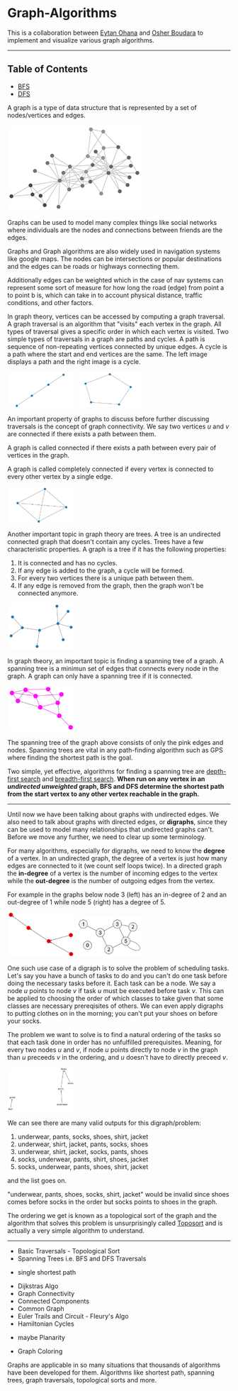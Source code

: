 # Graph-Algorithms

This is a collaboration between [Eytan Ohana](https://github.com/eytanohana/Graph-Algorithms) and [Osher Boudara](https://github.com/osherboudara99/Graph-Algorithms) to implement and visualize various graph algorithms.

---

## Table of Contents
- [BFS](BFS.ipynb)
- [DFS](DFS.ipynb)

A graph is a type of data structure that is represented by a set of nodes/vertices and edges. 

<img src="static/graph.png" width="60%"/>

Graphs can be used to model many complex things like social networks where individuals are the nodes and connections between friends are the edges. 

Graphs and Graph algorithms are also widely used in navigation systems like google maps. The nodes can be intersections or popular destinations and the edges can be roads or highways connecting them. 

Additionally edges can be weighted which in the case of nav systems can represent some sort of measure for how long the road (edge) from point a to point b is, which can take in to account physical distance, traffic conditions, and other factors.

In graph theory, vertices can be accessed by computing a graph traversal. A graph traversal is an algorithm that "visits" each vertex in the graph. All types of traversal gives a specific order in which each vertex is visited. Two simple types of traversals in a graph are paths and cycles. A path is sequence of non-repeating vertices connected by unique edges. A cycle is a path where the start and end vertices are the same. The left image displays a path and the right image is a cycle.

<p>
 <img src="static/path-graph.png" width="30%"/>
 <img src="static/cycle-graph.png" width="30%"/>
</p>


An important property of graphs to discuss before further discussing traversals is the concept of graph connectivity. We say two vertices *u* and *v* are connected if there exists a path between them.

A graph is called connected if there exists a path between every pair of vertices in the graph.

A graph is called completely connected if every vertex is connected to every other vertex by a single edge.

<img src="static/complete-graph.png" width="30%"/>

Another important topic in graph theory are trees. A tree is an undirected connected graph that doesn't contain any cycles. Trees have a few characteristic properties. A graph is a tree if it has the following properties:

1. It is connected and has no cycles.
1. If any edge is added to the graph, a cycle will be formed.
1. For every two vertices there is a unique path between them.
1. If any edge is removed from the graph, then the graph won't be connected anymore.

<img src="static/simple-tree.png" width="30%"/>

In graph theory, an important topic is finding a spanning tree of a graph. A spanning tree is a minimun set of edges that connects every node in the graph. A graph can only have a spanning tree if it is connected. 

<img src="static/tree-graph.png" width="30%"/>

The spanning tree of the graph above consists of only the pink edges and nodes. Spanning trees are vital in any path-finding algorithm such as GPS where finding the shortest path is the goal.

Two simple, yet effective, algorithms for finding a spanning tree are [depth-first search](DFS.ipynb) and [breadth-first search](BFS.ipynb). __When run on any vertex in an *undirected unweighted* graph, BFS and DFS determine the shortest path from the start vertex to any other vertex reachable in the graph.__ 

---

Until now we have been talking about graphs with undirected edges. We also need to talk about graphs with directed edges, or __digraphs__, since they can be used to model many relationships that undirected graphs can't. Before we move any further, we need to clear up some terminology.

For many algorithms, especially for digraphs, we need to know the __degree__ of a vertex. In an undirected graph, the degree of a vertex is just how many edges are connected to it (we count self loops twice). In a directed graph the __in-degree__ of a vertex is the number of incoming edges to the vertex while the __out-degree__ is the number of outgoing edges from the vertex.

For example in the graphs below node 3 (left) has an in-degree of 2 and an out-degree of 1 while node 5 (right) has a degree of 5.

<p>
<img src="static/digraph.png" width="30%"/>
<img src="static/selfloop.png" width="30%"/>
</p>

One such use case of a digraph is to solve the problem of scheduling tasks. Let's say you have a bunch of tasks to do and you can't do one task before doing the necessary tasks before it. Each task can be a node. We say a node *u* points to node *v* if task *u* must be executed before task *v*. This can be applied to choosing the order of which classes to take given that some classes are necessary prereqisites of others. We can even apply digraphs to putting clothes on in the morning; you can't put your shoes on before your socks.

The problem we want to solve is to find a natural ordering of the tasks so that each task done in order has no unfulfilled prerequisites. Meaning, for every two nodes *u* and *v*, if node *u* points directly to node *v* in the graph than *u* preceeds *v* in the ordering, and *u* doesn't have to directly preceed *v*.

<img src="static/clothing-topo.png" width="30%"/>

We can see there are many valid outputs for this digraph/problem:
1. underwear, pants, socks, shoes, shirt, jacket
1. underwear, shirt, jacket, pants, socks, shoes
1. underwear, shirt, jacket, socks, pants, shoes
1. socks, underwear, pants, shirt, shoes, jacket
1. socks, underwear, pants, shoes, shirt, jacket

and the list goes on.

"underwear, pants, shoes, socks, shirt, jacket" would be invalid since shoes comes before socks in the order but socks points to shoes in the graph.

The ordering we get is known as a topological sort of the graph and the algorithm that solves this problem is unsurprisingly called [Toposort](Topo-Sort.ipynb) and is actually a very simple algorithm to understand.

---

* Basic Traversals - Topological Sort
* Spanning Trees i.e. BFS and DFS Traversals
 - single shortest path
* Dijkstras Algo
* Graph Connectivity
* Connected Components
* Common Graph
* Euler Trails and Circuit - Fleury's Algo
* Hamiltonian Cycles 
 -  maybe Planarity
* Graph Coloring

Graphs are applicable in so many situations that thousands of algorithms have been developed for them. Algorithms like shortest path, spanning trees, graph traversals, topological sorts and more. 
